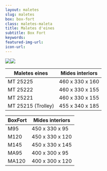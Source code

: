 ```yaml
---
layout: maletes
slug: maletes
box: box-fort
class: maletes-maleta
title: Maletes d'eines
subtitle: Box Fort
keywords: 
featured-img-url:
icon-url: 
---
```


<p class="text-center"><img src="{{ site.base_url }}/assets/img/01-thumbnail-box-fort-maletes-d-eines-box-fort-boxmt-25225.jpg"><img src="{{ site.base_url }}/assets/img/01-thumbnail-box-fort-maletes-d-eines-box-fort-M145-d-ab.jpg"></p>

Maletes eines|Mides interiors
--- | ---
MT 25225|460 x 330 x 160
MT 25222|460 x 330 x 155
MT 25221|460 x 330 x 155
MT 25215 (Trolley)|455 x 340 x 185

BoxFort|Mides interiors
--- | ---
M95|450 x 330 x 95
M120|450 x 330 x 120
M145|450 x 330 x 145
MA95|400 x 300 x 95
MA120|400 x 300 x 120